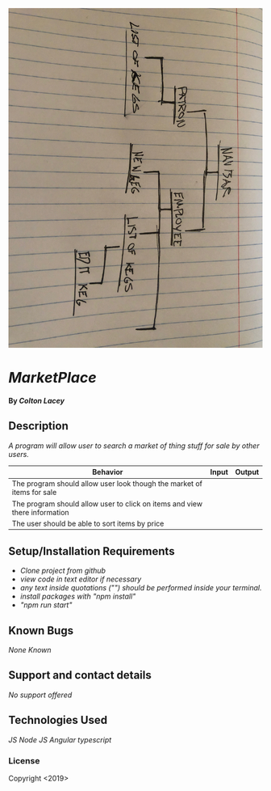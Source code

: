 ![componenent tree](./tree.jpeg?raw=true "Tree")



# _MarketPlace_

#### By _**Colton Lacey**_

## Description

_A program will allow user to search a market of thing stuff for sale by other users._

| Behavior | Input | Output |
| ------------- |:-------------:| -----:|
| The program should allow user look though the market of items for sale |
| The program should allow user to click on items and view there information |
| The user should be able to sort items by price |

## Setup/Installation Requirements

* _Clone project from github_
* _view code in text editor if necessary_
* _any text inside quotations ("") should be performed inside your terminal._
* _install packages with "npm install"_
* _"npm run start"_

## Known Bugs

_None Known_

## Support and contact details

_No support offered_

## Technologies Used

_JS_
_Node JS_
_Angular_
_typescript_

### License

Copyright <2019> <Colton Lacey>
